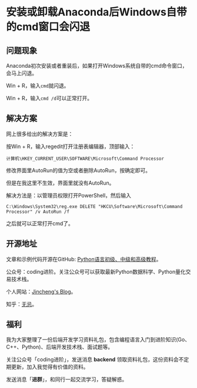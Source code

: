 # 安装或卸载Anaconda后Windows自带的cmd窗口会闪退

## 问题现象

Anaconda初次安装或者重装后，如果打开Windows系统自带的cmd命令窗口，会马上闪退。

Win + R，输入`cmd`就闪退。

Win + R，输入`cmd /d`可以正常打开。



## 解决方案

网上很多给出的解决方案是：

按Win + R，输入regedit打开注册表编辑器，顶部输入：

```
计算机\HKEY_CURRENT_USER\SOFTWARE\Microsoft\Command Processor
```

修改界面里AutoRun的值为空或者删除AutoRun，按确定即可。

但是在我这里不生效，界面里就没有AutoRun。



解决方法是：以管理员权限打开PowerShell，然后输入

`C:\Windows\System32\reg.exe DELETE "HKCU\Software\Microsoft\Command Processor" /v AutoRun /f`

之后就可以正常打开cmd了。



## 开源地址

文章和示例代码开源在GitHub: [Python语言初级、中级和高级教程](https://github.com/jincheng9/python-tutorial)。

公众号：coding进阶。关注公众号可以获取最新Python数据科学、Python量化交易技术栈。

个人网站：[Jincheng's Blog](https://jincheng9.github.io/)。

知乎：[无忌](https://www.zhihu.com/people/thucuhkwuji)。



## 福利

我为大家整理了一份后端开发学习资料礼包，包含编程语言入门到进阶知识(Go、C++、Python)、后端开发技术栈、面试题等。

关注公众号「coding进阶」，发送消息 **backend** 领取资料礼包，这份资料会不定期更新，加入我觉得有价值的资料。

发送消息「**进群**」，和同行一起交流学习，答疑解惑。

